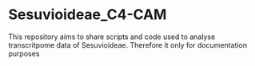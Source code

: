 # Sesuvioideae_C4-CAM
This repository aims to share scripts and code used to analyse transcritpome data of Sesuvioideae. Therefore it only for documentation purposes

